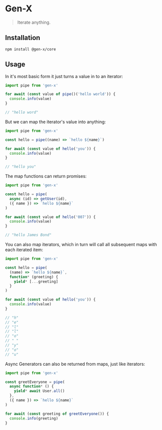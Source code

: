 # Gen-X

> Iterate anything.

## Installation

```
npm install @gen-x/core
```

## Usage

In it's most basic form it just turns a value in to an iterator:

```javascript
import pipe from 'gen-x'

for await (const value of pipe()('hello world')) {
  console.info(value)
}

// "hello word"
```

But we can map the iterator's value into anything:

```javascript
import pipe from 'gen-x'

const hello = pipe((name) => `hello ${name}`)

for await (const value of hello('you')) {
  console.info(value)
}

// "hello you"
```

The map functions can return promises:

```javascript
import pipe from 'gen-x'

const hello = pipe(
  async (id) => getUser(id),
  ({ name }) => `hello ${name}`
)

for await (const value of hello('007')) {
  console.info(value)
}

// "hello James Bond"
```

You can also map iterators, which in turn will call all subsequent maps with each iterated item:

```javascript
import pipe from 'gen-x'

const hello = pipe(
  (name) => `hello ${name}`,
  function* (greeting) {
    yield* [...greeting]
  }
)

for await (const value of hello('you')) {
  console.info(value)
}

// "h"
// "e"
// "l"
// "l"
// "o"
// " "
// "y"
// "o"
// "u"
```

Async Generators can also be returned from maps, just like iterators:

```javascript
import pipe from 'gen-x'

const greetEveryone = pipe(
  async function* () {
    yield* await User.all()
  },
  ({ name }) => `hello ${name}`
)

for await (const greeting of greetEveryone()) {
  console.info(greeting)
}
```
